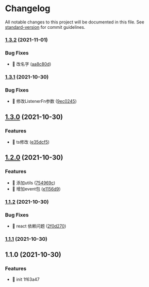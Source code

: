 # Changelog

All notable changes to this project will be documented in this file. See [standard-version](https://github.com/conventional-changelog/standard-version) for commit guidelines.

### [1.3.2](https://github.com/jackeryjam/jiao-tong/compare/v1.3.1...v1.3.2) (2021-11-01)


### Bug Fixes

* 🐛 改名字 ([aa8c80d](https://github.com/jackeryjam/jiao-tong/commit/aa8c80d8f0bde368c935973daf71c92f1ed01289))

### [1.3.1](https://github.com/jackeryjam/jiao-tong/compare/v1.3.0...v1.3.1) (2021-10-30)


### Bug Fixes

* 🐛 修改ListenerFn参数 ([9ec0245](https://github.com/jackeryjam/jiao-tong/commit/9ec02450190bcb868ee6f2a2f8deed7500b35116))

## [1.3.0](https://github.com/jackeryjam/jiao-tong/compare/v1.2.0...v1.3.0) (2021-10-30)


### Features

* 🎸 ts修改 ([e35dcf5](https://github.com/jackeryjam/jiao-tong/commit/e35dcf5cc183e758062202f157f532f21b4f3f4d))

## [1.2.0](https://github.com/jackeryjam/jiao-tong/compare/v1.1.2...v1.2.0) (2021-10-30)


### Features

* 🎸 添加utils ([754969c](https://github.com/jackeryjam/jiao-tong/commit/754969c6904c175ceb76c9c20d7af962c98b399f))
* 🎸 增加event包 ([e1156d9](https://github.com/jackeryjam/jiao-tong/commit/e1156d9e139a93968725df9a5ed24994b3cd7e72))

### [1.1.2](https://github.com/jackeryjam/jiao-tong/compare/v1.1.1...v1.1.2) (2021-10-30)


### Bug Fixes

* 🐛 react 依赖问题 ([2f0d270](https://github.com/jackeryjam/jiao-tong/commit/2f0d270e2b6bc790cbb4168121d7841ef4873eb7))

### [1.1.1](https://github.com/jackeryjam/jiao-tong/compare/v1.1.0...v1.1.1) (2021-10-30)

## 1.1.0 (2021-10-30)


### Features

* 🎸 init 1f63a47
